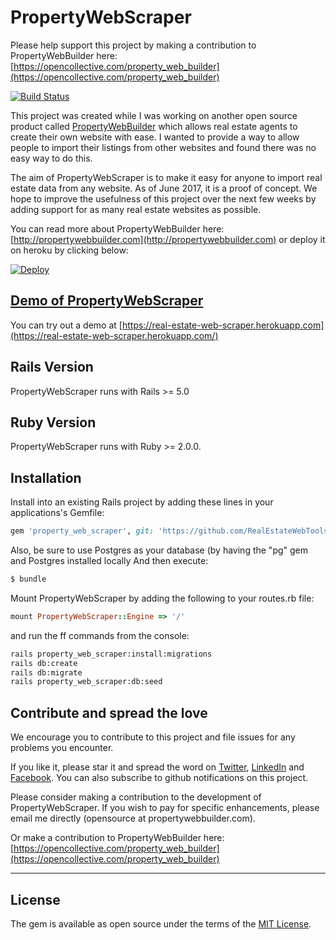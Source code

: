 # PropertyWebScraper

Please help support this project by making a contribution to PropertyWebBuilder here:
[https://opencollective.com/property_web_builder](https://opencollective.com/property_web_builder)

[![Build Status](https://api.travis-ci.org/RealEstateWebTools/property_web_scraper.svg?branch=master)](https://api.travis-ci.org/RealEstateWebTools/property_web_scraper)

This project was created while I was working on another open source product called [PropertyWebBuilder](https://github.com/etewiah/property_web_builder) which allows real estate agents to create their own website with ease.  I wanted to provide a way to allow people to import their listings from other websites and found there was no easy way to do this.

The aim of PropertyWebScraper is to make it easy for anyone to import real estate data from any website.  As of June 2017, it is a proof of concept.  We hope to improve the usefulness of this project over the next few weeks by adding support for as many real estate websites as possible.

You can read more about PropertyWebBuilder here: [http://propertywebbuilder.com](http://propertywebbuilder.com) or deploy it on heroku by clicking below:

[![Deploy](https://www.herokucdn.com/deploy/button.svg)](https://heroku.com/deploy?template=https://github.com/etewiah/pwb-for-heroku)


## [Demo of PropertyWebScraper ](https://real-estate-web-scraper.herokuapp.com/)

You can try out a demo at [https://real-estate-web-scraper.herokuapp.com](https://real-estate-web-scraper.herokuapp.com/)

## Rails Version

PropertyWebScraper runs with Rails >= 5.0

## Ruby Version

PropertyWebScraper runs with Ruby >= 2.0.0.


## Installation

Install into an existing Rails project by adding these lines in your applications's Gemfile:

```ruby
gem 'property_web_scraper', git: 'https://github.com/RealEstateWebTools/property_web_scraper', branch: 'master'
```

Also, be sure to use Postgres as your database (by having the "pg" gem and Postgres installed locally 
And then execute:
```bash
$ bundle
```

Mount PropertyWebScraper by adding the following to your routes.rb file:
```ruby
mount PropertyWebScraper::Engine => '/'
```

and run the ff commands from the console:
```bash
rails property_web_scraper:install:migrations
rails db:create
rails db:migrate
rails property_web_scraper:db:seed
```


## Contribute and spread the love
We encourage you to contribute to this project and file issues for any problems you encounter.

If you like it, please star it and spread the word on [Twitter](https://twitter.com/prptywebbuilder), [LinkedIn](https://www.linkedin.com/company/propertywebbuilder) and [Facebook](https://www.facebook.com/propertywebbuilder).  You can also subscribe to github notifications on this project.  

Please consider making a contribution to the development of PropertyWebScraper.  If you wish to pay for specific enhancements, please email me directly (opensource at propertywebbuilder.com).

Or make a contribution to PropertyWebBuilder here:
[https://opencollective.com/property_web_builder](https://opencollective.com/property_web_builder)

---

## License
The gem is available as open source under the terms of the [MIT License](http://opensource.org/licenses/MIT).

